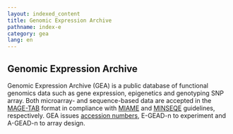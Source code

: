 ```yaml
---
layout: indexed_content
title: Genomic Expression Archive
pathname: index-e
category: gea
lang: en
---
```


## Genomic Expression Archive

Genomic Expression Archive (GEA) is a public database of functional
genomics data such as gene expression, epigenetics and genotyping SNP
array. Both microarray- and sequence-based data are accepted in the
[MAGE-TAB](https://www.ebi.ac.uk/arrayexpress/help/magetab_spec.html)
format in compliance with [MIAME](http://fged.org/projects/miame/) and
[MINSEQE](http://fged.org/projects/minseqe/) guidelines, respectively.
GEA issues [accession numbers](/gea/overview-e.html#acc), E-GEAD-n to
experiment and A-GEAD-n to array design.
